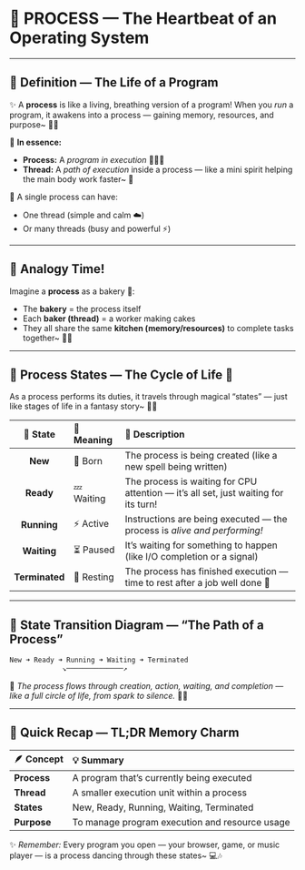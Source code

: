 # 🌟 **PROCESS — The Heartbeat of an Operating System**

---

## 💠 **Definition — The Life of a Program**

✨ A **process** is like a living, breathing version of a program!
When you _run_ a program, it awakens into a process — gaining memory, resources, and purpose~ 🌙💖

🧩 **In essence:**

- **Process:** A _program in execution_ 🏃‍♂️💨
- **Thread:** A _path of execution_ inside a process — like a mini spirit helping the main body work faster~ 💫

💬 A single process can have:

- One thread (simple and calm ☁️)
- Or many threads (busy and powerful ⚡)

---

## 🌷 **Analogy Time!**

Imagine a **process** as a bakery 🍰:

- The **bakery** = the process itself
- Each **baker (thread)** = a worker making cakes
- They all share the same **kitchen (memory/resources)** to complete tasks together~ 🧁✨

---

## 🌿 **Process States — The Cycle of Life** 🌸

As a process performs its duties, it travels through magical “states” —
just like stages of life in a fantasy story~ 🌈✨

|  🌼 **State**  | 🧠 **Meaning** | 💬 **Description**                                                                  |
| :------------: | :------------- | :---------------------------------------------------------------------------------- |
|    **New**     | 🌱 Born        | The process is being created (like a new spell being written)                       |
|   **Ready**    | 💤 Waiting     | The process is waiting for CPU attention — it’s all set, just waiting for its turn! |
|  **Running**   | ⚡ Active      | Instructions are being executed — the process is _alive and performing!_            |
|  **Waiting**   | ⏳ Paused      | It’s waiting for something to happen (like I/O completion or a signal)              |
| **Terminated** | 🌹 Resting     | The process has finished execution — time to rest after a job well done 💫          |

---

## 🎨 **State Transition Diagram — “The Path of a Process”**

```txt
New ➜ Ready ➜ Running ➜ Waiting ➜ Terminated
             ↘──────────────↗
```

💬 _The process flows through creation, action, waiting, and completion —
like a full circle of life, from spark to silence._ 🌙🌸

---

## 🌺 **Quick Recap — TL;DR Memory Charm**

| 🪶 Concept  | 💡 Summary                                     |
| :---------- | :--------------------------------------------- |
| **Process** | A program that’s currently being executed      |
| **Thread**  | A smaller execution unit within a process      |
| **States**  | New, Ready, Running, Waiting, Terminated       |
| **Purpose** | To manage program execution and resource usage |

✨ _Remember:_ Every program you open — your browser, game, or music player —
is a process dancing through these states~ 💻🎶
